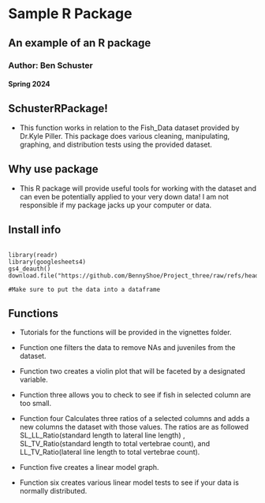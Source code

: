# Sample R Package 
## An example of an R package 
### Author: Ben Schuster 
#### Spring 2024


## SchusterRPackage!  

+ This function works in relation to the Fish_Data dataset provided by Dr.Kyle Piller. This package does various cleaning, manipulating, graphing, and distribution tests using the provided dataset. 

## Why use package 
+ This R package will provide useful tools for working with the dataset and can even be potentially applied to your very down data! I am not responsible if my package jacks up your computer or data. 

## Install info 
```

library(readr)
library(googlesheets4)
gs4_deauth()
download.file("https://github.com/BennyShoe/Project_three/raw/refs/heads/main/data/R_Project1_Our_Data.csv","/cloud/project/data/Fish_Data.csv")

#Make sure to put the data into a dataframe 
```

## Functions 
+ Tutorials for the functions will be provided in the vignettes folder. 

+ Function one filters the data to remove NAs and juveniles from the dataset.

+ Function two creates a violin plot that will be faceted by a designated variable. 
 
+ Function three allows you to check to see if fish in selected column are too small. 

+ Function four Calculates three ratios of a selected columns and adds a new columns the dataset with those values. The ratios are as followed SL_LL_Ratio(standard length to lateral line length) , SL_TV_Ratio(standard length to total vertebrae count), and LL_TV_Ratio(lateral line length to total vertebrae count).  

+ Function five creates a linear model graph. 

+ Function six creates various linear model tests to see if your data is normally distributed.
